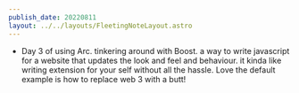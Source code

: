```yaml
---
publish_date: 20220811    
layout: ../../layouts/FleetingNoteLayout.astro
---
```

- Day 3 of using Arc.
	tinkering around with Boost. a way to write javascript for a website that updates the look and feel and behaviour. it kinda like writing extension for your self without all the hassle. Love the default example is how to replace web 3 with a butt!